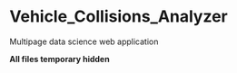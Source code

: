 # Vehicle_Collisions_Analyzer
Multipage data science web application

**All files temporary hidden**
